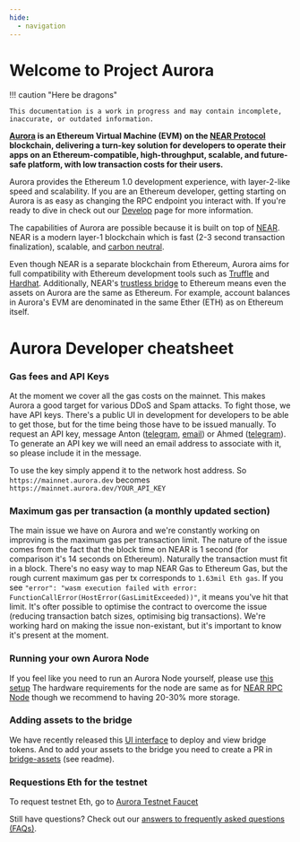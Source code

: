 ```yaml
---
hide:
  - navigation
---
```


# Welcome to Project Aurora

!!! caution "Here be dragons"

    This documentation is a work in progress and may contain incomplete,
    inaccurate, or outdated information.

**[Aurora] is an Ethereum Virtual Machine (EVM) on the [NEAR Protocol]
blockchain, delivering a turn-key solution for developers to operate their
apps on an Ethereum-compatible, high-throughput, scalable, and future-safe
platform, with low transaction costs for their users.**

Aurora provides the Ethereum 1.0 development experience, with layer-2-like
speed and scalability. If you are an Ethereum developer, getting starting on
Aurora is as easy as changing the RPC endpoint you interact with. If you're
ready to dive in check out our [Develop] page for more information.

The capabilities of Aurora are possible because it is built on top of
[NEAR]. NEAR is a modern layer-1 blockchain which is fast (2-3 second
transaction finalization), scalable, and [carbon neutral].

Even though NEAR is a separate blockchain from Ethereum, Aurora aims for
full compatibility with Ethereum development tools such as [Truffle] and
[Hardhat]. Additionally, NEAR's [trustless bridge] to Ethereum means even
the assets on Aurora are the same as Ethereum. For example, account balances
in Aurora's EVM are denominated in the same Ether (ETH) as on Ethereum
itself.


# Aurora Developer cheatsheet

### Gas fees and API Keys
At the moment we cover all the gas costs on the mainnet. This makes Aurora a good target for various DDoS and Spam attacks.
To fight those, we have API keys. There's a public UI in development for developers to be able to get those, but for the time being those have to be issued manually. To request an API key, message Anton ([telegram](https://t.me/antonpaisov), [email](mailto:anton@aurora.dev)) or Ahmed ([telegram](https://t.me/theZeroX)).
To generate an API key we will need an email address to associate with it, so please include it in the message.

To use the key simply append it to the network host address. So `https://mainnet.aurora.dev` becomes `https://mainnet.aurora.dev/YOUR_API_KEY`

### Maximum gas per transaction (a monthly updated section)
The main issue we have on Aurora and we're constantly working on improving is the maximum gas per transaction limit.
The nature of the issue comes from the fact that the block time on NEAR is 1 second (for comparison it's 14 seconds on Ethereum).
Naturally the transaction must fit in a block.
There's no easy way to map NEAR Gas to Ethereum Gas, but the rough current maximum gas per tx corresponds to `1.63mil Eth gas`.
If you see `"error": "wasm execution failed with error: FunctionCallError(HostError(GasLimitExceeded))"`, it means you've hit that limit.
It's ofter possible to optimise the contract to overcome the issue (reducing transaction batch sizes, optimising big transactions).
We're working hard on making the issue non-existant, but it's important to know it's present at the moment.

### Running your own Aurora Node
If you feel like you need to run an Aurora Node yourself, please use [this setup](https://github.com/aurora-is-near/partner-relayer-deploy)
The hardware requirements for the node are same as for [NEAR RPC Node](https://docs.near.org/docs/develop/node/rpc/hardware-rpc#recommended-hardware-specifications) though we recommend to having 20-30% more storage.

### Adding assets to the bridge
We have recently released this [UI interface](https://rainbowbridge.app/deploy) to deploy and view bridge tokens.
And to add your assets to the bridge you need to create a PR in [bridge-assets](https://github.com/aurora-is-near/bridge-assets) (see readme).

### Requestions Eth for the testnet
To request testnet Eth, go to [Aurora Testnet Faucet](https://testnet.aurora.dev/faucet)

<!-- Read more about [bridging assets from Ethereum to Aurora](learn/bridge/eth.md). -->

Still have questions? Check out our [answers to frequently asked questions
(FAQs)](develop/faq.md).

[NEAR Protocol]:  https://near.org
[NEAR]: https://near.org
[Aurora]: https://aurora.dev
[Develop]: develop/networks.md
[carbon neutral]: https://near.org/blog/near-climate-neutral-product/
[Truffle]: https://www.trufflesuite.com/truffle
[Hardhat]: https://hardhat.org
[trustless bridge]: https://near.org/bridge/
